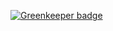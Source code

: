 
[![Greenkeeper badge](https://badges.greenkeeper.io/luciano-jr/api-app-enchentes-mean.svg)](https://greenkeeper.io/)
